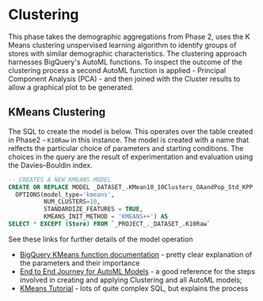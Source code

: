 # Clustering

This phase takes the demographic aggregations from Phase 2, uses the K Means clustering unspervised learning algorithm to identify groups of stores with similar demographic characteristics. The clustering approach harnesses BigQuery's AutoML functions. To inspect the outcome of the clustering process a second AutoML function is applied - Principal Component Analysis (PCA) - and then joined with the Cluster results to allow a graphical plot to be generated.


## KMeans Clustering
The SQL to create the model is below. This operates over the table created in Phase2 - `K10Raw` in this instance. The model is created with a name that relfects the particular choice of parameters and starting conditions. The choices in the query are the result of experimentation and evaluation using the Davies–Bouldin index.

```SQL
-- CREATES A NEW KMEANS MODEL
CREATE OR REPLACE MODEL _DATASET_.KMean10_10Clusters_OAandPop_Std_KPP
  OPTIONS(model_type='kmeans', 
          NUM_CLUSTERS=10,
          STANDARDIZE_FEATURES = TRUE,
          KMEANS_INIT_METHOD = 'KMEANS++') AS
SELECT * EXCEPT (Store) FROM `_PROJECT_._DATASET_.K10Raw`
```

See these links for further details of the model operation
- [BigQuery KMeans function documentation](https://cloud.google.com/bigquery/docs/reference/standard-sql/bigqueryml-syntax-create-kmeans) - pretty clear explanation of the parameters and their importance
- [End to End Journey for AutoML Models](https://cloud.google.com/bigquery/docs/reference/standard-sql/bigqueryml-syntax-e2e-journey) - a good reference for the steps involved in creating and applying Clustering and all AutoML models;
- [KMeans Tutorial](https://cloud.google.com/bigquery/docs/kmeans-tutorial) - lots of quite complex SQL, but explains the process
